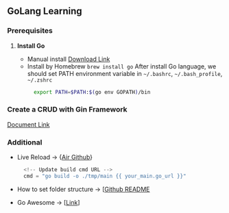## GoLang Learning

### Prerequisites

1. **Install Go**

   - Manual install [Download Link](https://go.dev/doc/install)
   - Install by Homebrew `brew install go`
      After install Go language, we should set PATH environment variable in `~/.bashrc`, `~/.bash_profile`, `~/.zshrc`
      ```sh
        export PATH=$PATH:$(go env GOPATH)/bin
      ```

### Create a CRUD with Gin Framework

[Document Link](https://gin-gonic.com/docs/introduction/)

### Additional

- Live Reload -> {[Air Github](https://github.com/cosmtrek/air)}
  ```py
    <!-- Update build cmd URL -->
    cmd = "go build -o ./tmp/main {{ your_main.go_url }}" 
  ```

- How to set folder structure -> [[Github README](https://github.com/golang-standards/]project-layout)
- Go Awesome -> [[Link](https://github.com/avelino/awesome-go)]
